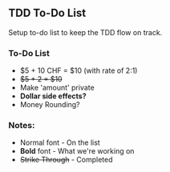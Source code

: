 ## TDD To-Do List
Setup to-do list to keep the TDD flow on track.

### To-Do List
- $5 + 10 CHF = $10 (with rate of 2:1)
- ~~$5 * 2 = $10~~
- Make 'amount' private
- **Dollar side effects?**
- Money Rounding?

### Notes:
- Normal font - On the list
- **Bold** font - What we're working on
- ~~Strike Through~~ - Completed 